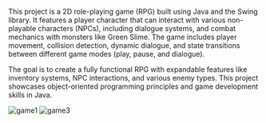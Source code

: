 This project is a 2D role-playing game (RPG) built using Java and the Swing library. It features a player character that can interact with various non-playable characters (NPCs), including dialogue systems, and combat mechanics with monsters like Green Slime. The game includes player movement, collision detection, dynamic dialogue, and state transitions between different game modes (play, pause, and dialogue).

The goal is to create a fully functional RPG with expandable features like inventory systems, NPC interactions, and various enemy types. This project showcases object-oriented programming principles and game development skills in Java.


![game1](https://github.com/user-attachments/assets/48ce28e9-9045-4451-9bb7-50640d053078)
![game3](https://github.com/user-attachments/assets/1acbfa72-ccf8-4e08-b8c8-f77ce40f880f)
